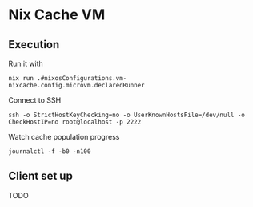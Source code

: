 # Nix Cache VM

## Execution

Run it with

```
nix run .#nixosConfigurations.vm-nixcache.config.microvm.declaredRunner
```

Connect to SSH

```
ssh -o StrictHostKeyChecking=no -o UserKnownHostsFile=/dev/null -o CheckHostIP=no root@localhost -p 2222
```

Watch cache population progress

```
journalctl -f -b0 -n100
```

## Client set up

TODO